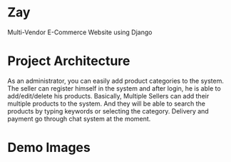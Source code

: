 # Zay

Multi-Vendor E-Commerce Website using Django

# Project Architecture

As an administrator, you can easily add product categories to the system. The seller can register himself in the system and after login, he is able to add/edit/delete his products. Basically, Multiple Sellers can add their multiple products to the system. And they will be able to search the products by typing keywords or selecting the category. Delivery and payment go through chat system at the moment.

# Demo Images


